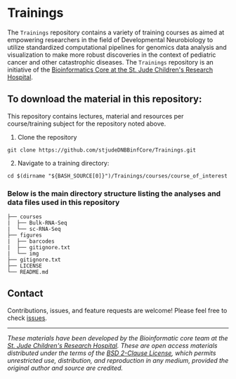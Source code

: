 # Trainings

The `Trainings` repository contains a variety of training courses as aimed at empowering researchers in the field of Developmental Neurobiology to utilize standardized computational pipelines for genomics data analysis and visualization to make more robust discoveries in the context of pediatric cancer and other catastrophic diseases. The `Trainings` repository is an initiative of the [Bioinformatics Core at the St. Jude Children's Research Hospital](https://www.stjude.org/research/departments/developmental-neurobiology/shared-resources/bioinformatic-core.html).


## To download the material in this repository:

This repository contains lectures, material and resources per course/training subject for the repository noted above.

1. Clone the repository
```
git clone https://github.com/stjudeDNBBinfCore/Trainings.git
```

2. Navigate to a training directory:
```
cd $(dirname "${BASH_SOURCE[0]}")/Trainings/courses/course_of_interest
```

### Below is the main directory structure listing the analyses and data files used in this repository

```
├── courses
|  ├── Bulk-RNA-Seq
|  └── sc-RNA-Seq
├── figures
|  ├── barcodes
|  ├── gitignore.txt
|  └── img
├── gitignore.txt
├── LICENSE
└── README.md
```

## Contact

Contributions, issues, and feature requests are welcome! Please feel free to check [issues](https://github.com/stjudeDNBBinfCore/Trainings/issues).

---

*These materials have been developed by the Bioinformatic core team at the [St. Jude Children's Research Hospital](https://www.stjude.org/). These are open access materials distributed under the terms of the [BSD 2-Clause License](https://opensource.org/license/bsd-2-clause), which permits unrestricted use, distribution, and reproduction in any medium, provided the original author and source are credited.*